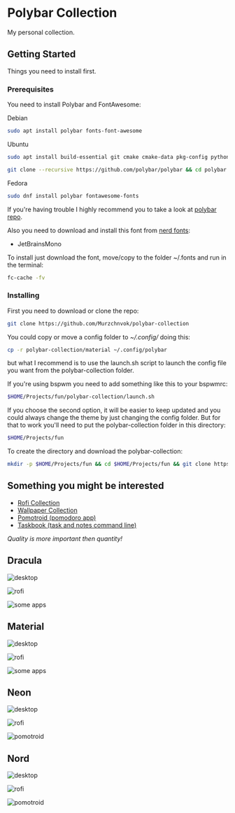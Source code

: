 # Polybar Collection

My personal collection.

## Getting Started

Things you need to install first.

### Prerequisites

You need to install Polybar and FontAwesome:

Debian

```bash
sudo apt install polybar fonts-font-awesome
```

Ubuntu

```bash
sudo apt install build-essential git cmake cmake-data pkg-config python3-sphinx libcairo2-dev libxcb1-dev libxcb-util0-dev libxcb-randr0-dev libxcb-composite0-dev python3-xcbgen xcb-proto libxcb-image0-dev libxcb-ewmh-dev libxcb-icccm4-dev libxcb-xkb-dev libxcb-xrm-dev libxcb-cursor-dev libasound2-dev libpulse-dev libjsoncpp-dev libmpdclient-dev libcurl4-openssl-dev libnl-genl-3-dev fonts-font-awesome

git clone --recursive https://github.com/polybar/polybar && cd polybar && mkdir build && cd build && cmake .. && make -j$(nproc) && sudo make install
```

Fedora

```bash
sudo dnf install polybar fontawesome-fonts
```

If you're having trouble I highly recommend you to take a look at [polybar repo](https://github.com/polybar/polybar).

Also you need to download and install this font from [nerd fonts](https://www.nerdfonts.com/font-downloads):

* JetBrainsMono

To install just download the font, move/copy to the folder ~/.fonts and run in the terminal:

```bash
fc-cache -fv
```

### Installing

First you need to download or clone the repo:

```bash
git clone https://github.com/Murzchnvok/polybar-collection
```

You could copy or move a config folder to *~/.config/* doing this:

```bash
cp -r polybar-collection/material ~/.config/polybar
```

but what I recommend is to use the launch.sh script to launch the config file you want from the polybar-collection folder.

If you're using bspwm you need to add something like this to your bspwmrc:

```bash
$HOME/Projects/fun/polybar-collection/launch.sh
```

If you choose the second option, it will be easier to keep updated and you could always change the theme by just changing the config folder. But for that to work you'll need to put the polybar-collection folder in this directory:

```bash
$HOME/Projects/fun
```

To create the directory and download the polybar-collection:

```bash
mkdir -p $HOME/Projects/fun && cd $HOME/Projects/fun && git clone https://github.com/Murzchnvok/polybar-collection.git
```

## Something you might be interested

* [Rofi Collection](https://github.com/Murzchnvok/rofi-collection)
* [Wallpaper Collection](https://drive.google.com/drive/folders/1o1qjRgkJtnF_8uGB1z6MRsQUjWinHUsw?usp=sharing)
* [Pomotroid (pomodoro app)](https://github.com/Splode/pomotroid)
* [Taskbook (task and notes command line)](https://github.com/klaussinani/taskbook)

*Quality is more important then quantity!*

## Dracula

![desktop](screenshots/dracula/desktop.png)

![rofi](screenshots/dracula/rofi.png)

![some apps](screenshots/dracula/pomotroid.png)

## Material

![desktop](screenshots/material/desktop.png)

![rofi](screenshots/material/rofi.png)

![some apps](screenshots/material/some-apps.png)

## Neon

![desktop](screenshots/neon/desktop.png)

![rofi](screenshots/neon/rofi.png)

![pomotroid](screenshots/neon/some-apps.png)

## Nord

![desktop](screenshots/nord/desktop.png)

![rofi](screenshots/nord/rofi.png)

![pomotroid](screenshots/nord/pomotroid.png)
